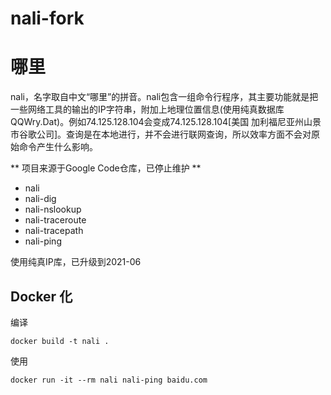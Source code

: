 # nali-fork
# 哪里

nali，名字取自中文“哪里”的拼音。nali包含一组命令行程序，其主要功能就是把一些网络工具的输出的IP字符串，附加上地理位置信息(使用纯真数据库QQWry.Dat)。例如74.125.128.104会变成74.125.128.104[美国 加利福尼亚州山景市谷歌公司]。查询是在本地进行，并不会进行联网查询，所以效率方面不会对原始命令产生什么影响。

** 项目来源于Google Code仓库，已停止维护 **

* nali
* nali-dig
* nali-nslookup
* nali-traceroute
* nali-tracepath
* nali-ping


使用纯真IP库，已升级到2021-06

## Docker 化
编译
```
docker build -t nali .
```


使用
```
docker run -it --rm nali nali-ping baidu.com
```



